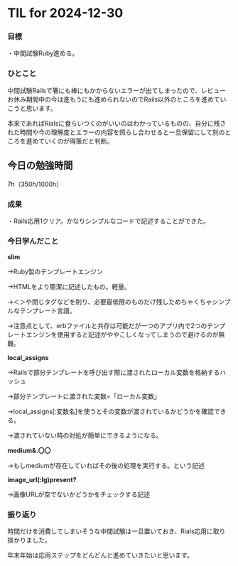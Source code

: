 # TIL for 2024-12-30

### 目標

・中間試験Ruby進める。


### ひとこと

中間試験Railsで箸にも棒にもかからないエラーが出てしまったので、レビューお休み期間中の今は進もうにも進められないのでRails以外のところを進めていこうと思います。

本来であればRialsに食らいつくのがいいのはわかっているものの、自分に残された時間や今の理解度とエラーの内容を照らし合わせると一旦保留にして別のところを進めていくのが得策だと判断。

## 今日の勉強時間

7h（350h/1000h）


### 成果

・Rails応用1クリア。かなりシンプルなコードで記述することができた。

### 今日学んだこと

**slim**

→Ruby製のテンプレートエンジン

→HTMLをより簡潔に記述したもの。軽量。

→＜＞や閉じタグなどを削り、必要最低限のものだけ残しためちゃくちゃシンプルなテンプレート言語。

→注意点として、erbファイルと共存は可能だが一つのアプリ内で2つのテンプレートエンジンを使用すると記述がややこしくなってしまうので避けるのが無難。


**local_assigns**

→Railsで部分テンプレートを呼び出す際に渡されたローカル変数を格納するハッシュ

→部分テンプレートに渡された変数=「ローカル変数」

→local_assigns[:変数名]を使うとその変数が渡されているかどうかを確認できる。

→渡されていない時の対処が簡単にできるようになる。


**medium&.〇〇**

→もしmediumが存在していればその後の処理を実行する。という記述

**image_url(:lg)present?**

→画像URLが空でないかどうかをチェックする記述


### 振り返り

時間だけを消費してしまいそうな中間試験は一旦置いておき、Rials応用に取り掛かりました。

年末年始は応用ステップをどんどんと進めていきたいと思います。
